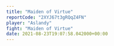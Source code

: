 ```yaml
---
title: "Maiden of Virtue"
reportCode: "2XYJ67t3gRQqZ4FN"
player: "Aslandy"
fight: "Maiden of Virtue"
date: 2021-08-23T19:07:58.042000+00:00
---
```

